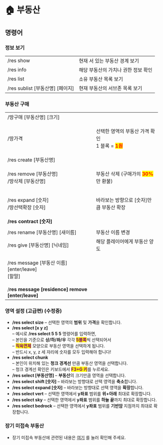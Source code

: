 # 🏠 부동산

## 명령어

### 정보 보기

|                             |                      |
| --------------------------- | -------------------- |
| /res show                   | 현재 서 있는 부동산 경계 보기    |
| /res info                   | 해당 부동산의 가치나 권한 정보 확인 |
| /res list                   | 소유 부동산 목록 보기         |
| /res sublist \[부동산명] \[페이지] | 현재 부동산의 서브존 목록 보기    |

### 부동산 구매

|                                                     |                                                                                        |
| --------------------------------------------------- | -------------------------------------------------------------------------------------- |
| /땅구매 \[부동산명] \[크기]                                  |                                                                                        |
| /땅가격                                                | <p>선택한 영역의 부동산 가격 확인<br>1 블록 = <mark style="color:red;"><strong>1원</strong></mark></p> |
| /res create \[부동산명]                                 |                                                                                        |
| <p>/res remove [부동산명]<br>/땅삭제 [부동산명]</p>            | 부동산 삭제 (구매가의 <mark style="color:red;">**30%**</mark>만 환불)                              |
| <p>/res expand [숫자]<br>/땅선택확장 [숫자]</p>              | 바라보는 방향으로 \[숫자]만큼 부동산 확장                                                               |
| **/res contract \[숫자]**                             |                                                                                        |
|                                                     |                                                                                        |
| /res rename \[부동산명] \[새이름]                          | 부동산 이름 변경                                                                              |
| /res give \[부동산명] \[닉네임]                            | 해당 플레이어에게 부동산 양도                                                                       |
| <p>/res message [부동산 이름] [enter/leave]<br>[할말]</p>  |                                                                                        |
| /**res message \[residence] remove \[enter/leave]** |                                                                                        |

### 영역 설정 (고급편) (수정중)

* **/res select size** – 선택한 영역의 **범위** 및 **가격**을 확인합니다.
* **/res select \[x y z]** \
  – 예시로 **/res select 5 5 5** 명령어를 입력하면,  \
  – 본인을 기준으로 **상/하/좌/우** 각각 <mark style="color:purple;">**5블록**</mark>씩 선택되어서  \
  – <mark style="color:purple;">**직육면체**</mark> 모양으로 부동산 영역을 선택하게 됩니다.\
  – 반드시 x, y, z 세 자리에 숫자를 모두 입력해야 합니다!
* **/res select chunk** \
  – 본인이 위치해 있는 **청크 경계선** 만큼 부동산 영역을 선택합니다.\
  – 청크 경계선 확인은 키보드에서 <mark style="color:purple;">**F3+G 키**</mark>를 누르세요.
* **/res select \[부동산명]** – **부동산**의 크기만큼 영역을 선택합니다.
* **/res select shift \[숫자]** – 바라보는 방향대로 선택 영역을 **축소**합니다.
* **/res select expand \[숫자]** – 바라보는 방향대로 선택 영역을 **확장**합니다.
* **/res select vert** – 선택한 영역에서 **y좌표** 범위를 **위+아래** 최대로 확장합니다.
* **/res select sky** – 선택한 영역에서 **y좌표** 범위를 **하늘 끝**까지 최대로 확장합니다.
* **/res select bedrock** – 선택한 영역에서 **y좌표** 범위를 **기반암** 지점까지 최대로 확장합니다.

### 장기 미접속 부동산

* 장기 미접속 부동산에 관련된 내용은 [여기](./#undefined-4) 를 눌러 확인해 주세요.

